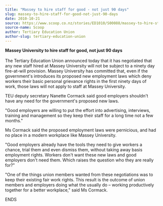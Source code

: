 ```yaml
---
title: "Massey to hire staff for good - not just 90 days"
slug: massey-to-hire-staff-for-good-not-just-90-days
date: 2010-10-21
source: https://www.scoop.co.nz/stories/ED1010/S00088/massey-to-hire-staff-for-good-not-just-90-days.htm
source-name: Scoop
author: Tertiary Education Union
author-slug: tertiary-education-union
---
```


<p><b>Massey University to hire staff for good, not just 90
days</b><br><b></b><br>The Tertiary Education Union
announced today that it has negotiated that any new staff
hired at Massey University will not be subject to a ninety
day fire-at-will provision.  Massey University has committed
that, even if the government's introduces its proposed new
employment laws which deny workers their basic personal
grievance rights in the first ninety days of work, those
laws will not apply to staff at Massey University.</p>

<p>TEU
deputy secretary Nanette Cormack said good employers
shouldn't have any need for the government's proposed new
laws.</p>

<p>"Good employers are willing to put the effort into
advertising, interviews, training and management so they
keep their staff for a long time not a few months."</p>

<p>Ms
Cormack said the proposed employment laws were pernicious,
and had no place in a modern workplace like Massey
University.</p>

<p>"Good employers already have the tools they
need to give workers a chance, trial them and even dismiss
them, without taking away basis employment rights. Workers
don't want these new laws and good employers don't need
them. Which raises the question who they are really
for?"</p>

<p>"One of the things union members wanted from these
negotiations was to keep their existing fair work rights.
This result is the outcome of union members and employers
doing what the usually do – working productively together
for a better workplace," said Ms
Cormack.</p>

<p>ENDS</p>

